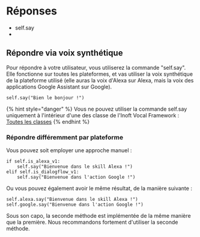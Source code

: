# Réponses

* self.say
* 
## Répondre via voix synthétique

Pour répondre à votre utilisateur, vous utiliserez la commande "self.say". Elle fonctionne sur toutes les plateformes, et vas utiliser la voix synthétique de la plateforme utilisé \(elle auras la voix d'Alexa sur Alexa, mais la voix des applications Google Assistant sur Google\).

```
self.say("Bien le bonjour !")
```

{% hint style="danger" %}
Vous ne pouvez utiliser la commande self.say uniquement à l'intérieur d'une des classe de l'Inoft Vocal Framework : [Toutes les classes](classes.md) 
{% endhint %}

### Répondre différemment par plateforme

Vous pouvez soit employer une approche manuel :

```text
if self.is_alexa_v1:
    self.say("Bienvenue dans le skill Alexa !")
elif self.is_dialogflow_v1:
    self.say("Bienvenue dans l'action Google !")
```

Ou vous pouvez également avoir le même résultat, de la manière suivante :

```text
self.alexa.say("Bienvenue dans le skill Alexa !")
self.google.say("Bienvenue dans l'action Google !")
```

Sous son capo, la seconde méthode est implémentée de la même manière que la première. Nous recommandons fortement d'utiliser la seconde méthode.

